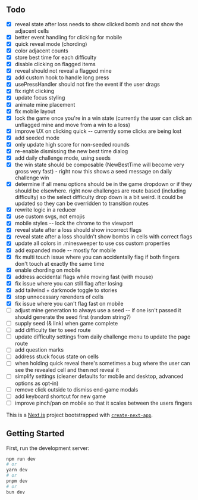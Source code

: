 ## Todo

- [x] reveal state after loss needs to show clicked bomb and not show the adjacent cells
- [x] better event handling for clicking for mobile
- [x] quick reveal mode (chording)
- [x] color adjacent counts
- [x] store best time for each difficulty
- [x] disable clicking on flagged items
- [x] reveal should not reveal a flagged mine
- [x] add custom hook to handle long press
- [x] usePressHandler should not fire the event if the user drags
- [x] fix right clicking
- [x] update focus styling
- [x] animate mine placement
- [x] fix mobile layout
- [x] lock the game once you're in a win state (currently the user can click an unflagged mine and move from a win to a loss)
- [x] improve UX on clicking quick -- currently some clicks are being lost
- [x] add seeded mode
- [x] only update high score for non-seeded rounds
- [x] re-enable dismissing the new best time dialog
- [x] add daily challenge mode, using seeds
- [x] the win state should be composable (NewBestTime will become very gross very fast) - right now this shows a seed message on daily challenge win
- [x] determine if all menu options should be in the game dropdown or if they should be elsewhere. right now challenges are route based (including difficulty) so the select difficulty drop down is a bit weird. it could be updated so they can be overridden to transition routes
- [x] rewrite logic in a reducer
- [x] use custom svgs, not emojis
- [x] mobile styles -- lock the chrome to the viewport
- [x] reveal state after a loss should show incorrect flags
- [x] reveal state after a loss shouldn't show bombs in cells with correct flags
- [x] update all colors in .minesweeper to use css custom properties
- [x] add expanded mode -- mostly for mobile
- [x] fix multi touch issue where you can accidentally flag if both fingers don't touch at exactly the same time
- [x] enable chording on mobile
- [x] address accidental flags while moving fast (with mouse)
- [x] fix issue where you can still flag after losing
- [x] add tailwind + darkmode toggle to stories
- [x] stop unnecessary rerenders of cells
- [x] fix issue where you can't flag fast on mobile
- [ ] adjust mine generation to always use a seed -- if one isn't passed it should generate the seed first (random string?)
- [ ] supply seed (& link) when game complete
- [ ] add difficulty tier to seed route
- [ ] update difficulty settings from daily challenge menu to update the page route
- [ ] add question marks
- [ ] address stuck focus state on cells
- [ ] when holding quick reveal there's sometimes a bug where the user can see the revealed cell and then not reveal it
- [ ] simplify settings (cleaner defaults for mobile and desktop, advanced options as opt-in)
- [ ] remove click outside to dismiss end-game modals
- [ ] add keyboard shortcut for new game
- [ ] improve pinch/pan on mobile so that it scales between the users fingers

This is a [Next.js](https://nextjs.org) project bootstrapped with [`create-next-app`](https://nextjs.org/docs/app/api-reference/cli/create-next-app).

## Getting Started

First, run the development server:

```bash
npm run dev
# or
yarn dev
# or
pnpm dev
# or
bun dev
```
